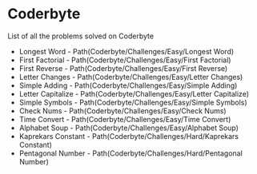 # Coderbyte
List of all the problems solved on Coderbyte

- Longest Word - Path(Coderbyte/Challenges/Easy/Longest Word)
- First Factorial - Path(Coderbyte/Challenges/Easy/First Factorial)
- First Reverse - Path(Coderbyte/Challenges/Easy/First Reverse)
- Letter Changes - Path(Coderbyte/Challenges/Easy/Letter Changes) 
- Simple Adding - Path(Coderbyte/Challenges/Easy/Simple Adding)
- Letter Capitalize - Path(Coderbyte/Challenges/Easy/Letter Capitalize)
- Simple Symbols - Path(Coderbyte/Challenges/Easy/Simple Symbols)
- Check Nums - Path(Coderbyte/Challenges/Easy/Check Nums)
- Time Convert - Path(Coderbyte/Challenges/Easy/Time Convert)
- Alphabet Soup - Path(Coderbyte/Challenges/Easy/Alphabet Soup)
- Kaprekars Constant - Path(Coderbyte/Challenges/Hard/Kaprekars Constant)
- Pentagonal Number - Path(Coderbyte/Challenges/Hard/Pentagonal Number)
